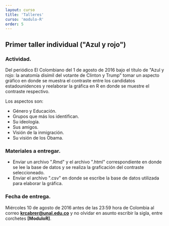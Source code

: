 ```yaml
---
layout: curso
title: 'Talleres'
curso: 'modulo-R'
order: 5
---
```


## Primer taller individual ("Azul y rojo")

### Actividad.

Del periódico El Colombiano del 1 de agosto de 2016 bajo el título de
"Azul y rojo: la anatomía disímil del votante de Clinton y Trump" tomar
un aspecto gráfico en donde se muestra el contraste entre los
candidatos estadounidences y reelaborar la gráfica en R en donde se
muestre el contraste respectivo.

Los aspectos son:

 - Género y Educación.
 - Grupos que más los identifican.
 - Su ideología.
 - Sus amigos.
 - Visión de la inmigración.
 - Su visión de los Obama.


### Materiales a entregar.
  - Enviar un archivo ".Rmd" y el archivo ".html" correspondiente en
    donde se lee la base de datos y se realiza la graficación del contraste
    seleccioneado.
  - Enviar el archivo ".csv" en donde se escribe la base de datos utilizada
    para elaborar la gráfica.

### Fecha de entrega.

   Miércoles 10 de agosto de 2016 antes de las 23:59 hora de Colombia al
   correo **krcabrer@unal.edu.co** y no olvidar en asunto escribir la sigla,
   entre corchetes **[ModuloR]**.
